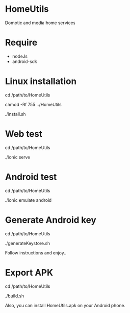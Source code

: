 # HomeUtils
Domotic and media home services 

# Require

- nodeJs
- android-sdk

# Linux installation

cd /path/to/HomeUtils

chmod -Rf 755 ../HomeUtils

./install.sh

# Web test

cd /path/to/HomeUtils

./ionic serve

# Android test

cd /path/to/HomeUtils

./ionic emulate android

# Generate Android key

cd /path/to/HomeUtils

./generateKeystore.sh

Follow instructions and enjoy..

# Export APK

cd /path/to/HomeUtils

./build.sh

Also, you can install HomeUtils.apk on your Android phone.
